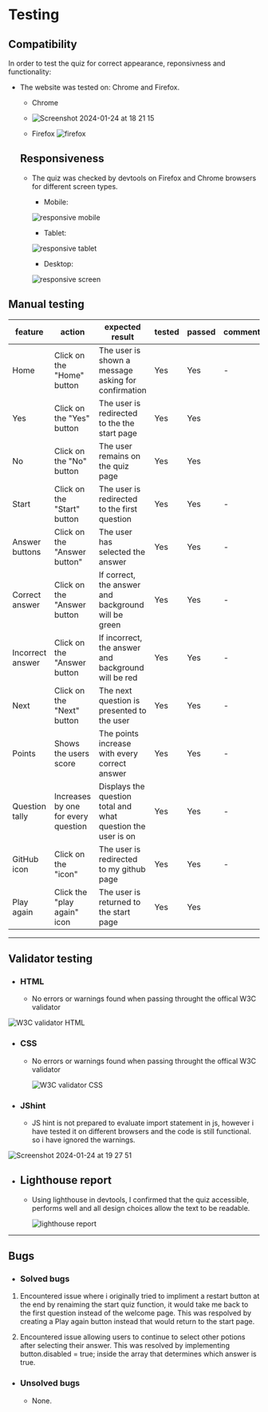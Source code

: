 # Testing

## Compatibility


In order to test the quiz for correct appearance, reponsivness and functionality:

+ The website was tested on: Chrome and Firefox.

  - Chrome
  - ![Screenshot 2024-01-24 at 18 21 15](https://github.com/Jackevans47/Quiz/assets/148341732/932bf155-3cac-4407-9a5d-30bed3821a66)


  - Firefox
    ![firefox](https://github.com/Jackevans47/Quiz/assets/148341732/2fdd9ba3-c54e-4c7b-be10-9d825be62df6)

  ## Responsiveness

  + The quiz was checked by devtools on Firefox and Chrome browsers for different screen types.
 
     - Mobile:
       
      ![responsive mobile](https://github.com/Jackevans47/Quiz/assets/148341732/e77f81f2-7ed7-4ed0-9e32-b9fbddeaf691)

     - Tablet:
   
      ![responsive tablet](https://github.com/Jackevans47/Quiz/assets/148341732/7c1e967a-2f0b-4074-b064-6120283bde2d)

     - Desktop:
   
      ![responsive screen](https://github.com/Jackevans47/Quiz/assets/148341732/9c580fd0-8b1c-4b36-9d8f-72e75e2d5830)


## Manual testing

| feature | action | expected result | tested | passed | comments |
| --- | --- | --- | --- | --- | --- |
| Home | Click on the "Home" button| The user is shown a message asking for confirmation| Yes | Yes | - |
| Yes | Click on the "Yes" button | The user is redirected to the the start page | Yes | Yes | 
| No | Click on the "No" button | The user remains on the quiz page| Yes | Yes | 
| Start | Click on the "Start" button | The user is redirected to the first question | Yes | Yes | - |
| Answer buttons | Click on the "Answer button" | The user has selected the answer | Yes | Yes | - |
| Correct answer| Click on the "Answer button | If correct, the answer and background will be green | Yes | Yes | - |
| Incorrect answer | Click on the "Answer button| If incorrect, the answer and background will be red| Yes | Yes | - |
| Next| Click on the "Next" button| The next question is presented to the user | Yes | Yes | - |
| Points | Shows the users score| The points increase with every correct answer | Yes | Yes | - |
| Question tally | Increases by one for every question | Displays the question total and what question the user is on  | Yes | Yes | - |
| GitHub icon | Click on the "icon" | The user is redirected to my github page | Yes | Yes | - |
| Play again | Click the "play again" icon | The user is returned to the start page | Yes | Yes | |


---
## Validator testing
+ ### HTML
   - No errors or warnings found when passing throught the offical W3C validator
     
![W3C validator HTML](https://github.com/Jackevans47/Quiz/assets/148341732/3ec2ee14-4cda-449c-ac68-613020130b44)

+ ### CSS
   - No errors or warnings found when passing throught the offical W3C validator
 
     ![W3C validator CSS](https://github.com/Jackevans47/Quiz/assets/148341732/54772e43-e114-44c4-ae98-4150223f26d2)

+ ### JShint
  - JS hint is not prepared to evaluate import statement in js, however i have tested it on different browsers and the code is still functional. so i have ignored the warnings.
   
![Screenshot 2024-01-24 at 19 27 51](https://github.com/Jackevans47/Quiz/assets/148341732/bea68bfd-f1b4-4197-8efe-4100bc7ad528)


+ ## Lighthouse report
   - Using lighthouse in devtools, I confirmed that the quiz accessible, performs well and all design choices allow the text to be readable.

     ![lighthouse report](https://github.com/Jackevans47/Quiz/assets/148341732/c576591f-f316-48f4-b2b6-0f157a3df399)


---
## Bugs
+ ### Solved bugs
1. Encountered issue where i originally tried to impliment a restart button at the end by renaiming the start quiz function, it would take  me back to the first question instead of the welcome page. This was respolved by creating a Play again button instead that would return to the start page.

2. Encountered issue allowing users to continue to select other potions after selecting their answer. This was resolved by implementing  button.disabled = true; inside the array that determines which answer is true.
+ ### Unsolved bugs
  - None.
